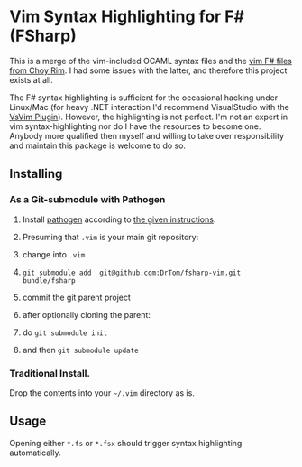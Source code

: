 
Vim Syntax Highlighting for F# (FSharp)
=======================================

This is a merge of the vim-included OCAML syntax files and the [vim
F# files from Choy Rim](http://www.vim.org/scripts/script.php?script_id=2162).  I had
some issues with the latter, and therefore this project exists at
all.

The F# syntax highlighting is sufficient for the occasional hacking
under Linux/Mac (for heavy .NET interaction I'd recommend VisualStudio
with the [VsVim Plugin](https://github.com/jaredpar/VsVim)).  However,
the highlighting is not perfect.  I'm not an expert in vim
syntax-highlighting nor do I have the resources to become one.
Anybody more qualified then myself and willing to take over
responsibility and maintain this package is welcome to do so.


Installing
----------

### As a Git-submodule with Pathogen

1. Install [pathogen](https://github.com/tpope/vim-pathogen)
according to [the given instructions](http://www.vim.org/scripts/script.php?script_id=2332).

2. Presuming that `.vim` is your main git repository: 

  1. change into `.vim` 

  2. `git submodule add  git@github.com:DrTom/fsharp-vim.git bundle/fsharp`

  3. commit the git parent project

3. after optionally cloning the parent:

  1. do `git submodule init`

  2. and then `git submodule update`

### Traditional Install.

Drop the contents into your `~/.vim` directory as is.


Usage
------

Opening either `*.fs` or `*.fsx` should trigger syntax highlighting
automatically.



